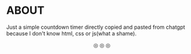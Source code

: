 # ABOUT

Just a simple countdown timer directly copied and pasted from chatgpt because I don't know html, css or js(what a shame).

<p align = "center">
&#9678; &#9678; &#9678;
</p>
